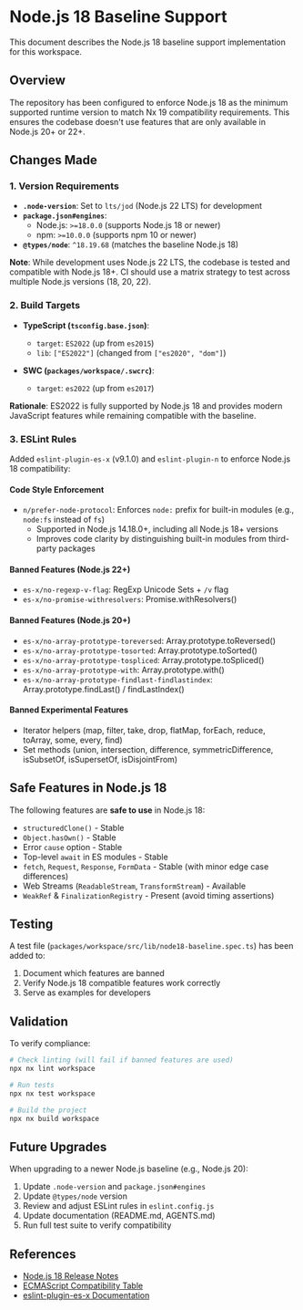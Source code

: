 # Node.js 18 Baseline Support

This document describes the Node.js 18 baseline support implementation for this workspace.

## Overview

The repository has been configured to enforce Node.js 18 as the minimum supported runtime version to match Nx 19 compatibility requirements. This ensures the codebase doesn't use features that are only available in Node.js 20+ or 22+.

## Changes Made

### 1. Version Requirements

- **`.node-version`**: Set to `lts/jod` (Node.js 22 LTS) for development
- **`package.json#engines`**:
  - Node.js: `>=18.0.0` (supports Node.js 18 or newer)
  - npm: `>=10.0.0` (supports npm 10 or newer)
- **`@types/node`**: `^18.19.68` (matches the baseline Node.js 18)

**Note**: While development uses Node.js 22 LTS, the codebase is tested and compatible with Node.js 18+. CI should use a matrix strategy to test across multiple Node.js versions (18, 20, 22).

### 2. Build Targets

- **TypeScript (`tsconfig.base.json`)**:
  - `target`: `ES2022` (up from `es2015`)
  - `lib`: `["ES2022"]` (changed from `["es2020", "dom"]`)

- **SWC (`packages/workspace/.swcrc`)**:
  - `target`: `es2022` (up from `es2017`)

**Rationale**: ES2022 is fully supported by Node.js 18 and provides modern JavaScript features while remaining compatible with the baseline.

### 3. ESLint Rules

Added `eslint-plugin-es-x` (v9.1.0) and `eslint-plugin-n` to enforce Node.js 18 compatibility:

#### Code Style Enforcement

- `n/prefer-node-protocol`: Enforces `node:` prefix for built-in modules (e.g., `node:fs` instead of `fs`)
  - Supported in Node.js 14.18.0+, including all Node.js 18+ versions
  - Improves code clarity by distinguishing built-in modules from third-party packages

#### Banned Features (Node.js 22+)

- `es-x/no-regexp-v-flag`: RegExp Unicode Sets + `/v` flag
- `es-x/no-promise-withresolvers`: Promise.withResolvers()

#### Banned Features (Node.js 20+)

- `es-x/no-array-prototype-toreversed`: Array.prototype.toReversed()
- `es-x/no-array-prototype-tosorted`: Array.prototype.toSorted()
- `es-x/no-array-prototype-tospliced`: Array.prototype.toSpliced()
- `es-x/no-array-prototype-with`: Array.prototype.with()
- `es-x/no-array-prototype-findlast-findlastindex`: Array.prototype.findLast() / findLastIndex()

#### Banned Experimental Features

- Iterator helpers (map, filter, take, drop, flatMap, forEach, reduce, toArray, some, every, find)
- Set methods (union, intersection, difference, symmetricDifference, isSubsetOf, isSupersetOf, isDisjointFrom)

## Safe Features in Node.js 18

The following features are **safe to use** in Node.js 18:

- `structuredClone()` - Stable
- `Object.hasOwn()` - Stable
- Error `cause` option - Stable
- Top-level `await` in ES modules - Stable
- `fetch`, `Request`, `Response`, `FormData` - Stable (with minor edge case differences)
- Web Streams (`ReadableStream`, `TransformStream`) - Available
- `WeakRef` & `FinalizationRegistry` - Present (avoid timing assertions)

## Testing

A test file (`packages/workspace/src/lib/node18-baseline.spec.ts`) has been added to:

1. Document which features are banned
2. Verify Node.js 18 compatible features work correctly
3. Serve as examples for developers

## Validation

To verify compliance:

```bash
# Check linting (will fail if banned features are used)
npx nx lint workspace

# Run tests
npx nx test workspace

# Build the project
npx nx build workspace
```

## Future Upgrades

When upgrading to a newer Node.js baseline (e.g., Node.js 20):

1. Update `.node-version` and `package.json#engines`
2. Update `@types/node` version
3. Review and adjust ESLint rules in `eslint.config.js`
4. Update documentation (README.md, AGENTS.md)
5. Run full test suite to verify compatibility

## References

- [Node.js 18 Release Notes](https://nodejs.org/en/blog/release/v18.0.0)
- [ECMAScript Compatibility Table](https://kangax.github.io/compat-table/es2016plus/)
- [eslint-plugin-es-x Documentation](https://eslint-community.github.io/eslint-plugin-es-x/)
